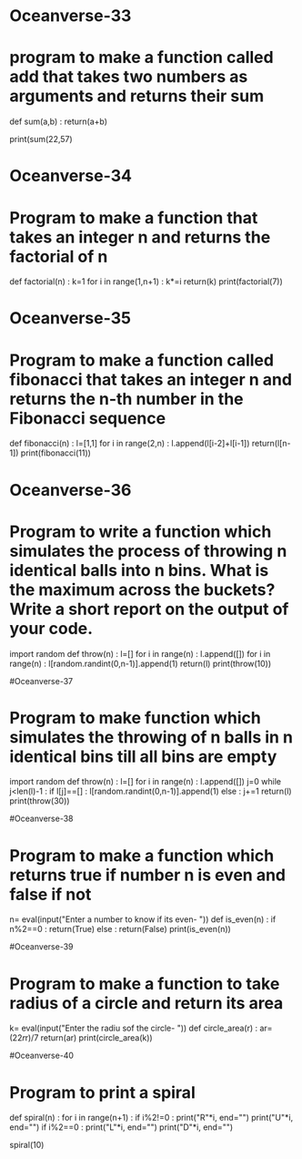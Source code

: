 # Oceanverse-33
# program to make a function called add that takes two numbers as arguments and returns their sum

def sum(a,b) :
  return(a+b)

print(sum(22,57)

# Oceanverse-34
# Program to make a function that takes an integer n and returns the factorial of n
def factorial(n) :
  k=1
  for i in range(1,n+1) :
    k*=i
  return(k)
print(factorial(7))

# Oceanverse-35
# Program to  make a function called fibonacci that takes an integer n and returns the n-th number in the Fibonacci sequence

def fibonacci(n) :
  l=[1,1]
  for i in range(2,n) :
    l.append(l[i-2]+l[i-1])
  return(l[n-1])
print(fibonacci(11))

# Oceanverse-36
# Program to write a function which simulates the process of throwing n identical balls into n bins. What is the maximum across the buckets? Write a short report on the output of your code.
import random
def throw(n) :
  l=[]
  for i in range(n) :
    l.append([])
  for i in range(n) :
    l[random.randint(0,n-1)].append(1)
  return(l)
print(throw(10))

#Oceanverse-37
# Program to make function which simulates the throwing of n balls in n identical bins till all bins are empty
import random
def throw(n) :
    l=[]
    for i in range(n) :
        l.append([])
    j=0
    while j<len(l)-1 :
        if l[j]==[] :
            l[random.randint(0,n-1)].append(1)
        else :
            j+=1
    return(l)
print(throw(30))
                
  
#Oceanverse-38
# Program to make a function which returns true if number n is even and false if not

n= eval(input("Enter a number to know if its even- "))
def is_even(n) :
    if n%2==0 :
        return(True)
    else :
        return(False)
print(is_even(n))

#Oceanverse-39
# Program to make a function to take radius of a circle and return its area

k= eval(input("Enter the radiu sof the circle- "))
def circle_area(r) :
    ar= (22*r*r)/7
    return(ar)
print(circle_area(k))

#Oceanverse-40
# Program to print a spiral

def spiral(n) :
    for i in range(n+1) :
        if i%2!=0 :
            print("R"*i, end="")
            print("U"*i, end="")
        if i%2==0 :
            print("L"*i, end="")
            print("D"*i, end="")

spiral(10)


